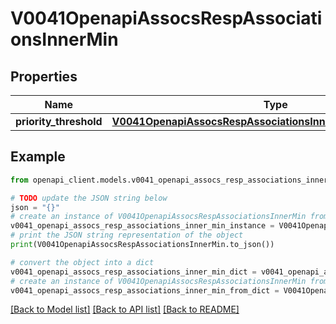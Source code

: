 # V0041OpenapiAssocsRespAssociationsInnerMin


## Properties

Name | Type | Description | Notes
------------ | ------------- | ------------- | -------------
**priority_threshold** | [**V0041OpenapiAssocsRespAssociationsInnerMinPriorityThreshold**](V0041OpenapiAssocsRespAssociationsInnerMinPriorityThreshold.md) |  | [optional] 

## Example

```python
from openapi_client.models.v0041_openapi_assocs_resp_associations_inner_min import V0041OpenapiAssocsRespAssociationsInnerMin

# TODO update the JSON string below
json = "{}"
# create an instance of V0041OpenapiAssocsRespAssociationsInnerMin from a JSON string
v0041_openapi_assocs_resp_associations_inner_min_instance = V0041OpenapiAssocsRespAssociationsInnerMin.from_json(json)
# print the JSON string representation of the object
print(V0041OpenapiAssocsRespAssociationsInnerMin.to_json())

# convert the object into a dict
v0041_openapi_assocs_resp_associations_inner_min_dict = v0041_openapi_assocs_resp_associations_inner_min_instance.to_dict()
# create an instance of V0041OpenapiAssocsRespAssociationsInnerMin from a dict
v0041_openapi_assocs_resp_associations_inner_min_from_dict = V0041OpenapiAssocsRespAssociationsInnerMin.from_dict(v0041_openapi_assocs_resp_associations_inner_min_dict)
```
[[Back to Model list]](../README.md#documentation-for-models) [[Back to API list]](../README.md#documentation-for-api-endpoints) [[Back to README]](../README.md)


